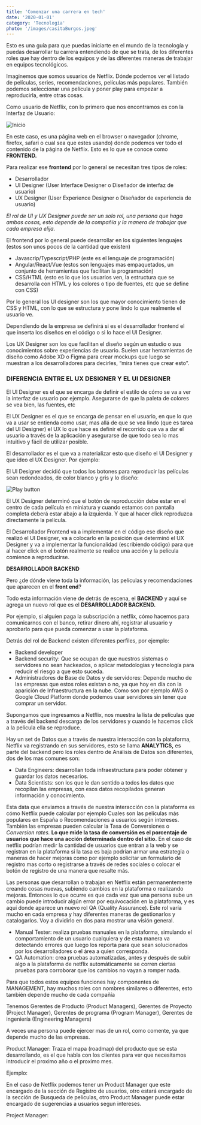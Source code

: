 ```yaml
---
title: 'Comenzar una carrera en tech'
date: '2020-01-01'
category: 'Tecnología'
photo: '/images/casitaBurgos.jpeg'
---
```


Esto es una guía para que puedas iniciarte en el mundo de la tecnología y puedas desarrollar tu carrera entendiendo de que se trata, de los diferentes roles que hay dentro de los equipos y de las diferentes maneras de trabajar en equipos tecnológicos.

Imaginemos que somos usuarios de Netflix. Dónde podemos ver el listado de películas, series, recomendaciones, películas más populares. También podemos seleccionar una película y poner play para empezar a reproducirla, entre otras cosas.

Como usuario de Netflix, con lo primero que nos encontramos es con la Interfaz de Usuario:

![Inicio](/images/netflix/landing.png)

En este caso, es una página web en el browser o navegador (chrome, firefox, safari o cual sea que estes usando) donde podemos ver todo el contenido de la página de Netflix. Esto es lo que se conoce como **FRONTEND.** 

Para realizar ese **frontend** por lo general se necesitan tres tipos de roles:

- Desarrollador
- UI Designer (User Interface Designer o Diseñador de interfaz de usuario)
- UX Designer (User Experience Designer o Diseñador de experiencia de usuario)

*El rol de UI y UX Designer puede ser un solo rol, una persona que haga ambas cosas, esto depende de la compañía y la manera de trabajar que cada empresa elija.*

El frontend por lo general puede desarrollar en los siguientes lenguajes  (estos son unos pocos de la cantidad que existen)

- Javascrip/Typescript/PHP (este es el lenguaje de programación)
- Angular/React/Vue (estos son lenguajes mas empaquetados, un conjunto de herramientas que facilitan la programación)
- CSS/HTML (esto es lo que los usuarios ven, la estructura que se desarrolla con HTML y los colores o tipo de fuentes, etc que se define con CSS)

Por lo general los UI designer son los que mayor conocimiento tienen de CSS y HTML, con lo que se estructura y pone lindo lo que realmente el usuario ve.

Dependiendo de la empresa se definirá si es el desarrollador frontend el que inserta los diseños en el código o si lo hace el UI Designer.

Los UX Designer son los que facilitan el diseño según un estudio o sus conocimientos sobre experiencias de usuario. Suelen usar herramientas de diseño como Adobe XD o Figma para crear mockups que luego se muestran a los desarrolladores para decirles, “mira tienes que crear esto”.

### DIFERENCIA ENTRE EL UX DESIGNER Y EL UI DESIGNER

El UI Designer es el que se encarga de definir el estilo de cómo se va a ver la interfaz de usuario por ejemplo. Asegurarse de que la paleta de colores se vea bien, las fuentes, etc

El UX Designer es el que se encarga de pensar en el usuario, en que lo que va a usar se entienda como usar, mas allá de que se vea lindo (que es tarea del UI Designer) el UX lo que hace es definir el recorrido que va a dar el usuario a través de la aplicación y asegurarse de que todo sea lo mas intuitivo y fácil de utilizar posible.

El desarrollador es el que va a materializar esto que diseño el UI Designer y que ideo el UX Designer. Por ejemplo:

El UI Designer decidió que todos los botones para reproducir las películas sean redondeados, de color blanco y gris y lo diseño:

![Play button](/images/netflix/preview-mini.png)

El UX Designer determinó que el botón de reproducción debe estar en el centro de cada película en miniatura y cuando estamos con pantalla completa deberá estar abajo a la izquierda. Y que al hacer click reproduzca directamente la película.

El Desarrollador Frontend va a implementar en el código ese diseño que realizó el UI Designer, va a colocarlo en la posición que determinó el UX Designer y va a implementar la funcionalidad (escribiendo código) para que al hacer click en el botón realmente se realice una acción y la película comience a reproducirse.

**DESARROLLADOR BACKEND**

Pero ¿de dónde viene toda la información, las películas y recomendaciones que aparecen en el **front end**?

Todo esta información viene de detrás de escena, el **BACKEND** y aquí se agrega un nuevo rol que es el **DESARROLLADOR BACKEND.**

Por ejemplo, si alguien paga la subscripción a netflix, cómo hacemos para comunicarnos con el banco, retirar dinero ahí, registrar al usuario y aprobarlo para que pueda comenzar a usar la plataforma.

Detrás del rol de Backend existen diferentes perfiles, por ejemplo:

- Backend developer
- Backend security: Que se ocupan de que nuestros sistemas o servidores no sean hackeados, o aplicar metodologías y tecnología para reducir el riesgo a que esto suceda.
- Administradores de Base de Datos y de servidores: Depende mucho de las empresas que estos roles existan o no, ya que hoy en día con la aparición de Infraestructura en la nube. Como son por ejemplo AWS o Google Cloud Platform donde podemos usar servidores sin tener que comprar un servidor.

Supongamos que ingresamos a Netflix, nos muestra la lista de películas que a través del backend descarga de los servidores y cuando le hacemos click a la película ella se reproduce.

Hay un set de Datos que a través de nuestra interacción con la plataforma, Netflix va registrando en sus servidores, esto se llama **ANALYTICS,** es parte del backend pero los roles dentro de Análisis de Datos son diferentes, dos de los mas comunes son:

- Data Engineers: desarrollan toda infraestructura para poder obtener y guardar los datos necesarios.
- Data Scientists: son los que le dan sentido a todos los datos que recopilan las empresas, con esos datos recopilados generan información y conocimiento.

Esta data que enviamos a través de nuestra interacción con la plataforma es cómo Netflix puede calcular por ejemplo Cuales son las películas más populares en España o Recomendaciones a usuarios según intereses. También las empresas pueden calcular la Tasa de Conversiones o *Conversion rates.* **Lo que mide la tasa de conversión es el porcentaje de usuarios que hace una acción determinada dentro del sitio.** En el caso de netflix podrían medir la cantidad de usuarios que entran a la web y se registran en la plataforma si la tasa es baja podrían armar una estrategia o maneras de hacer mejoras como por ejemplo solicitar un formulario de registro mas corto o registrarse a través de redes sociales o colocar el botón de registro de una manera que resalte más.

Las personas que desarrollan o trabajan en Netflix están permanentemente creando cosas nuevas, subiendo cambios en la plataforma o realizando mejoras. Entonces lo que ocurre es que cada vez que una persona sube un cambio puede introducir algún error por equivocación en la plataforma, y es aquí donde aparece un nuevo rol QA (Quality Assurance). Este rol varía mucho en cada empresa y hay diferentes maneras de gestionarlos y catalogarlos. Voy a dividirlo en dos para mostrar una visión general.

- Manual Tester: realiza pruebas manuales en la plataforma, simulando el comportamiento de un usuario cualquiera y de esta manera va detectando errores que luego los reporta para que sean solucionados por los desarrolladores o el área a quien corresponda.
- QA Automation: crea pruebas automatizadas, antes y después de subir algo a la plataforma de netflix automáticamente se corren ciertas pruebas para corroborar que los cambios no vayan a romper nada.

Para que todos estos equipos funciones hay componentes de MANAGEMENT, hay muchos roles con nombres similares o diferentes, esto también depende mucho de cada compañía

Tenemos Gerentes de Producto (Product Managers), Gerentes de Proyecto (Project Manager), Gerentes de programa (Program Manager), Gerentes de ingeniería (Engineering Managers)

A veces una persona puede ejercer mas de un rol, como comente, ya que depende mucho de las empresas.

Product Manager: Traza el mapa (roadmap) del producto que se esta desarrollando, es el que habla con los clientes para ver que necesitamos introducir el proximo año o el proximo mes. 

Ejemplo: 

En el caso de Netflix podemos tener un Product Manager que este encargado de la sección de Registro de usuarios, otro estará encargado de la sección de Busqueda de peliculas, otro Product Manager puede estar encargado de sugerencias a usuarios segun intereses.

Project Manager: